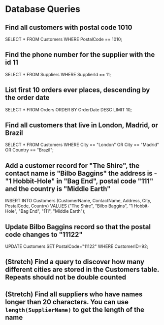 # Database Queries

## Find all customers with postal code 1010
SELECT * FROM Customers WHERE PostalCode == 1010;

## Find the phone number for the supplier with the id 11
SELECT * FROM Suppliers WHERE SupplierId == 11;


## List first 10 orders ever places, descending by the order date
SELECT * FROM Orders ORDER BY OrderDate DESC LIMIT 10;

## Find all customers that live in London, Madrid, or Brazil
SELECT * FROM Customers WHERE City == "London" OR City == "Madrid" OR Country == "Brazil";

## Add a customer record for "The Shire", the contact name is "Bilbo Baggins" the address is -"1 Hobbit-Hole" in "Bag End", postal code "111" and the country is "Middle Earth"
INSERT INTO Customers 
(CustomerName, ContactName, Address, City, PostalCode, Country)
VALUES ("The Shire", "Bilbo Baggins", "1 Hobbit-Hole", "Bag End", "111", "Middle Earth");

## Update Bilbo Baggins record so that the postal code changes to "11122"
UPDATE Customers
SET PostalCode="11122"
WHERE CustomerID=92;

## (Stretch) Find a query to discover how many different cities are stored in the Customers table. Repeats should not be double counted

## (Stretch) Find all suppliers who have names longer than 20 characters. You can use `length(SupplierName)` to get the length of the name
